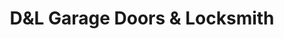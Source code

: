 ---
title: "D&L Garage Doors & Locksmith"
url: /portland/dundl-garage-doors-und-locksmith/
shop: Schlüsseldienst
---